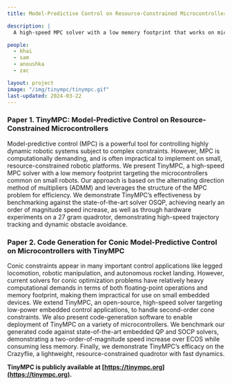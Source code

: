 ```yaml
---
title: Model-Predictive Control on Resource-Constrained Microcontrollers

description: |
  A high-speed MPC solver with a low memory footprint that works on microcontrollers common on small robots. 

people:
  - khai
  - sam
  - anoushka
  - zac

layout: project
image: "/img/tinympc/tinympc.gif"
last-updated: 2024-03-22
---
```


### Paper 1. TinyMPC: Model-Predictive Control on Resource-Constrained Microcontrollers
Model-predictive control (MPC) is a powerful
tool for controlling highly dynamic robotic systems subject
to complex constraints. However, MPC is computationally
demanding, and is often impractical to implement on small,
resource-constrained robotic platforms. We present TinyMPC,
a high-speed MPC solver with a low memory footprint targeting
the microcontrollers common on small robots. Our approach
is based on the alternating direction method of multipliers
(ADMM) and leverages the structure of the MPC problem for
efficiency. We demonstrate TinyMPC’s effectiveness by benchmarking against the state-of-the-art solver OSQP, achieving
nearly an order of magnitude speed increase, as well as through
hardware experiments on a 27 gram quadrotor, demonstrating
high-speed trajectory tracking and dynamic obstacle avoidance.

### Paper 2. Code Generation for Conic Model-Predictive Control on Microcontrollers with TinyMPC
Conic constraints appear in many important control applications like legged locomotion, robotic manipulation,
and autonomous rocket landing. However, current solvers for
conic optimization problems have relatively heavy computational demands in terms of both floating-point operations and
memory footprint, making them impractical for use on small
embedded devices. We extend TinyMPC, an open-source, high-speed solver targeting low-power embedded control applications, to handle second-order cone constraints. We also present
code-generation software to enable deployment of TinyMPC
on a variety of microcontrollers. We benchmark our generated
code against state-of-the-art embedded QP and SOCP solvers,
demonstrating a two-order-of-magnitude speed increase over
ECOS while consuming less memory. Finally, we demonstrate
TinyMPC’s efficacy on the Crazyflie, a lightweight, resource-constrained quadrotor with fast dynamics.

**TinyMPC is publicly available at [https://tinympc.org](https://tinympc.org).**
